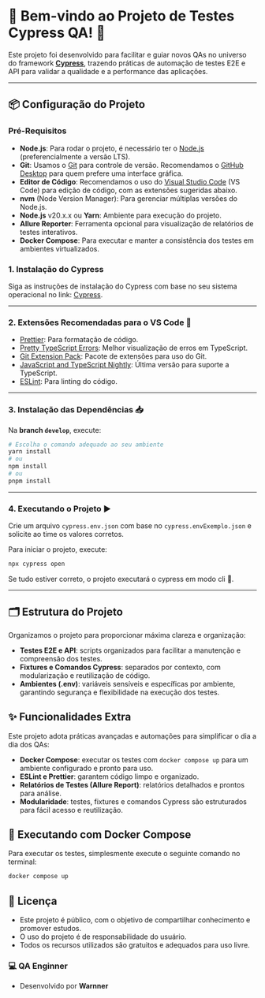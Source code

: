 # 🎉 Bem-vindo ao Projeto de Testes Cypress QA! 🚀

Este projeto foi desenvolvido para facilitar e guiar novos QAs no universo do framework [**Cypress**](https://docs.cypress.io/guides/component-testing/overview), trazendo práticas de automação de testes E2E e API para validar a qualidade e a performance das aplicações.

---

## 📦 Configuração do Projeto

### Pré-Requisitos

-   **Node.js**: Para rodar o projeto, é necessário ter o [Node.js](https://nodejs.org/en/) (preferencialmente a versão LTS).
-   **Git**: Usamos o [Git](https://git-scm.com/) para controle de versão. Recomendamos o [GitHub Desktop](https://desktop.github.com/) para quem prefere uma interface gráfica.
-   **Editor de Código**: Recomendamos o uso do [Visual Studio Code](https://code.visualstudio.com/) (VS Code) para edição de código, com as extensões sugeridas abaixo.
-   **nvm** (Node Version Manager): Para gerenciar múltiplas versões do Node.js.
-   **Node.js** v20.x.x ou **Yarn**: Ambiente para execução do projeto.
-   **Allure Reporter**: Ferramenta opcional para visualização de relatórios de testes interativos.
-   **Docker Compose**: Para executar e manter a consistência dos testes em ambientes virtualizados.

### 1. Instalação do Cypress

Siga as instruções de instalação do Cypress com base no seu sistema operacional no link: [Cypress](https://docs.cypress.io/app/get-started/install-cypress).

---

### 2. Extensões Recomendadas para o VS Code 🔌

-   [Prettier](https://marketplace.visualstudio.com/items?itemName=esbenp.prettier-vscode): Para formatação de código.
-   [Pretty TypeScript Errors](https://marketplace.visualstudio.com/items?itemName=yoavbls.pretty-ts-errors): Melhor visualização de erros em TypeScript.
-   [Git Extension Pack](https://marketplace.visualstudio.com/items?itemName=donjayamanne.git-extension-pack): Pacote de extensões para uso do Git.
-   [JavaScript and TypeScript Nightly](https://marketplace.visualstudio.com/items?itemName=ms-vscode.vscode-typescript-next): Última versão para suporte a TypeScript.
-   [ESLint](https://marketplace.visualstudio.com/items?itemName=dbaeumer.vscode-eslint): Para linting do código.

---

### 3. Instalação das Dependências 📥

Na **branch `develop`**, execute:

```bash
# Escolha o comando adequado ao seu ambiente
yarn install
# ou
npm install
# ou
pnpm install
```

---

### 4. Executando o Projeto ▶️

Crie um arquivo `cypress.env.json` com base no `cypress.envExemplo.json` e solicite ao time os valores corretos.

Para iniciar o projeto, execute:

```bash
npx cypress open
```

Se tudo estiver correto, o projeto executará o cypress em modo cli 🚀.

---

## 🗂 Estrutura do Projeto

Organizamos o projeto para proporcionar máxima clareza e organização:

-   **Testes E2E e API**: scripts organizados para facilitar a manutenção e compreensão dos testes.
-   **Fixtures e Comandos Cypress**: separados por contexto, com modularização e reutilização de código.
-   **Ambientes (.env)**: variáveis sensíveis e específicas por ambiente, garantindo segurança e flexibilidade na execução dos testes.

## ✨ Funcionalidades Extra

Este projeto adota práticas avançadas e automações para simplificar o dia a dia dos QAs:

-   **Docker Compose**: executar os testes com `docker compose up` para um ambiente configurado e pronto para uso.
-   **ESLint e Prettier**: garantem código limpo e organizado.
-   **Relatórios de Testes (Allure Report)**: relatórios detalhados e prontos para análise.
-   **Modularidade**: testes, fixtures e comandos Cypress são estruturados para fácil acesso e reutilização.

## 🐳 Executando com Docker Compose

Para executar os testes, simplesmente execute o seguinte comando no terminal:

```bash
docker compose up
```

## 📜 Licença

-   Este projeto é público, com o objetivo de compartilhar conhecimento e promover estudos.
-   O uso do projeto é de responsabilidade do usuário.
-   Todos os recursos utilizados são gratuitos e adequados para uso livre.

### 💻 QA Enginner

-   Desenvolvido por **Warnner**
